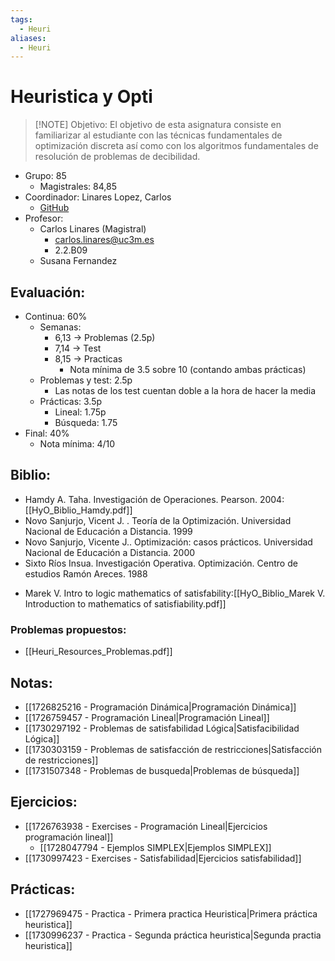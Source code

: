 ```yaml
---
tags:
  - Heuri
aliases:
  - Heuri
---
```

# Heuristica y Opti

> [!NOTE] Objetivo:
> El objetivo de esta asignatura consiste en familiarizar al estudiante con las técnicas fundamentales de optimización discreta así como con los algoritmos fundamentales de resolución de problemas de decibilidad.

+ Grupo: 85
	+ Magistrales: 84,85
+ Coordinador: Linares Lopez, Carlos
	+ [GitHub](https://github.com/clinaresl?tab=repositories)
+ Profesor: 
	+ Carlos Linares (Magistral)
		+ carlos.linares@uc3m.es
		+ 2.2.B09
	+ Susana Fernandez
## Evaluación: 
+ Continua: 60%
	+ Semanas: 
		+ 6,13 → Problemas (2.5p)
		+ 7,14 → Test 
		+ 8,15 → Practicas
			+ Nota mínima de 3.5 sobre 10 (contando ambas prácticas)
	+ Problemas y test: 2.5p
		+ Las notas de los test cuentan doble a la hora de hacer la media
	+ Prácticas: 3.5p
		+ Lineal: 1.75p
		+ Búsqueda: 1.75
+ Final: 40%
	+ Nota mínima: 4/10

## Biblio: 
- Hamdy A. Taha. Investigación de Operaciones. Pearson. 2004: [[HyO_Biblio_Hamdy.pdf]]
- Novo Sanjurjo, Vicent J. . Teoría de la Optimización. Universidad Nacional de Educación a Distancia. 1999
- Novo Sanjurjo, Vicente J.. Optimización: casos prácticos. Universidad Nacional de Educación a Distancia. 2000
- Sixto Ríos Insua. Investigación Operativa. Optimización. Centro de estudios Ramón Areces. 1988
+ Marek V. Intro to logic mathematics of satisfability:[[HyO_Biblio_Marek V. Introduction to mathematics of satisfiability.pdf]]
### Problemas propuestos: 
+ [[Heuri_Resources_Problemas.pdf]]
## Notas: 
+ [[1726825216 - Programación Dinámica|Programación Dinámica]]
+ [[1726759457 - Programación Lineal|Programación Lineal]]
+ [[1730297192 - Problemas de satisfabilidad Lógica|Satisfacibilidad Lógica]]
+  [[1730303159 - Problemas de satisfacción de restricciones|Satisfacción de restricciones]]
+ [[1731507348 - Problemas de busqueda|Problemas de búsqueda]]

## Ejercicios: 
+ [[1726763938 - Exercises - Programación Lineal|Ejercicios programación lineal]]
	+ [[1728047794 - Ejemplos SIMPLEX|Ejemplos SIMPLEX]]
+ [[1730997423 - Exercises - Satisfabilidad|Ejercicios satisfabilidad]]

## Prácticas: 
+ [[1727969475 - Practica - Primera practica Heuristica|Primera práctica heuristica]]
+ [[1730996237 - Practica - Segunda práctica heuristica|Segunda practia heuristica]]